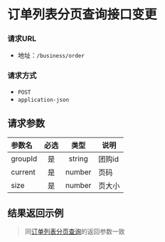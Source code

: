 # 订单列表分页查询接口变更

### 请求URL
- 地址：`/business/order`

### 请求方式

- `POST`
- `application-json`

## 请求参数

| 参数名     | 必选 |  类型   | 说明                                       |
| :--------- | :--: | :-----: | ------------------------------------------ |
| groupId     |  是  | string  | 团购id  |
| current     |  是  | number  | 页码  |
| size     |  是  | number  | 页大小  |


## 结果返回示例
> 同[订单列表分页查询](订单列表分页查询.md)的返回参数一致

